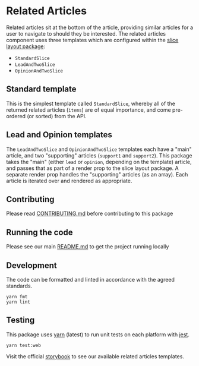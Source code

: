 # Related Articles

Related articles sit at the bottom of the article, providing similar articles
for a user to navigate to should they be interested. The related articles
component uses three templates which are configured within the
[slice layout package](https://github.com/newsuk/times-components/tree/master/packages/slice-layout):

- `StandardSlice`
- `LeadAndTwoSlice`
- `OpinionAndTwoSlice`

## Standard template

This is the simplest template called `StandardSlice`, whereby all of the
returned related articles (`items`) are of equal importance, and come
pre-ordered (or sorted) from the API.

## Lead and Opinion templates

The `LeadAndTwoSlice` and `OpinionAndTwoSlice` templates each have a "main"
article, and two "supporting" articles (`support1` and `support2`). This package
takes the "main" (either `lead` or `opinion`, depending on the template)
article, and passes that as part of a render prop to the slice layout package. A
separate render prop handles the "supporting" articles (as an array). Each
article is iterated over and rendered as appropriate.

## Contributing

Please read [CONTRIBUTING.md](./CONTRIBUTING.md) before contributing to this
package

## Running the code

Please see our main [README.md](../README.md) to get the project running locally

## Development

The code can be formatted and linted in accordance with the agreed standards.

```
yarn fmt
yarn lint
```

## Testing

This package uses [yarn](https://yarnpkg.com) (latest) to run unit tests on each
platform with [jest](https://facebook.github.io/jest/).

```
yarn test:web
```

Visit the official
[storybook](http://components.thetimes.co.uk/?knob-Size%20of%20ad%20placeholder%3A=default&knob-Caption%3A%20=Judge%20Sapnara&knob-Caption%20Colour%3A%20=%23850029&knob-Content%3A%20=%5BThe%20judgement%20was%5D%20taken%20because%20of%20the%20evidence%20available%20in%20the%20court%20today%2C%20that%20the%20grandmother%20is%20an%20appropriate%20carer%20for%20the%20child&knob-Quote%20Colour%3A%20=%23850029&knob-Twitter%20Link%3A%20=%40henrywinter&selectedKind=Composed%2FRelatedArticles&selectedStory=Standard%20template%20with%20one%20related%20article&full=0&addons=1&stories=1&panelRight=0&addonPanel=storybooks%2Fstorybook-addon-knobs)
to see our available related articles templates.
